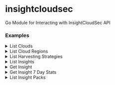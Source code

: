 # insightcloudsec
Go Module for Interacting with InsightCloudSec API

### Examples

<details><summary>List Clouds</summary>

```go
package main

import (
	"fmt"
	"os"

	"github.com/gstotts/insightcloudsec"
)

func main() {
	// Get a client
	c, err := insightcloudsec.NewClient()
	if err != nil {
		fmt.Println(err)
	}

	cs, err := c.List_Clouds()
	if err != nil {
		fmt.Println(err)
		os.Exit(1)
	}
	for _, c := range cs.Clouds {
		fmt.Printf("          Name: %s\n", c.Name)
		fmt.Printf("Resource Count: %d\n\n", c.ResourceCount)
	}
}
```
</details>
<details><summary>List Cloud Regions</summary>

```go
package main

import (
	"fmt"
	"os"

	"github.com/gstotts/insightcloudsec"
)

func main() {
	// Get a client
	c, err := insightcloudsec.NewClient()
	if err != nil {
		fmt.Println(err)
	}

	clouds, err := c.List_Clouds()
	if err != nil {
		fmt.Println(err)
		os.Exit(1)
	}
	for _, cloud := range clouds.Clouds {
		fmt.Printf("Name: %s\n", cloud.Name)
		regions, _ := c.List_Cloud_Regions(cloud)
		fmt.Println("Regions:")
		for _, region := range regions.Regions {
			fmt.Printf("- %s\n", region.Name)
		}
	}
}
```
</details>
<details><summary>List Harvesting Strategies</summary>

```go
package main

import (
	"fmt"
	"os"

	"github.com/gstotts/insightcloudsec"
)

func main() {
	// Get a client
	c, err := insightcloudsec.NewClient()
	if err != nil {
		fmt.Println(err)
	}

	hs, err := c.List_Harvesting_Strategies()
	if err != nil {
		fmt.Println(err)
		os.Exit(1)
	}
	for _, s := range hs.Strategies {
		fmt.Printf("Name: %s\n", s.Name)
	}
}
```
</details>
<details><summary>List Insights</summary>

```go
package main

import (
	"fmt"
	"os"

	"github.com/gstotts/insightcloudsec"
)

func main() {
	// Get a client
	c, err := insightcloudsec.NewClient()
	if err != nil {
		fmt.Println(err)
	}

	insights, err := c.List_Insights()
	if err != nil {
		fmt.Println(err)
		os.Exit(1)
	}
	for _, insight := range insights {
		fmt.Printf("       Name: %s\n", insight.Name)
		fmt.Printf("Description: %s\n\n", insight.Description)
	}
}
```
</details>
<details><summary>Get Insight</summary>

```go
package main

import (
	"fmt"

	"github.com/gstotts/insightcloudsec"
)

func main() {
	// Get a client
	c, err := insightcloudsec.NewClient()
	if err != nil {
		fmt.Println(err)
	}

	insightID := 2
	insightSource := "backoffice"

	details, err := c.Get_Insight(insightID, insightSource)
	if err != nil {
		fmt.Println(err)
	}
	fmt.Println(details.Name)
}	
```
</details>
<details><summary>Get Insight 7 Day Stats</summary>

```go
package main

import (
	"fmt"

	"github.com/gstotts/insightcloudsec"
)

func main() {
	// Get a client
	c, err := insightcloudsec.NewClient()
	if err != nil {
		fmt.Println(err)
	}

	insightID := 2
	insightSource := "backoffice"

	details, err := c.Get_Insight_7_Days(insightID, insightSource)
	if err != nil {
		fmt.Println(err)
	}
	for date, info := range details {
		fmt.Println(date, info)
	}
}	
```
</details>
<details><summary>List Insight Packs</summary>

```go
package main

import (
	"fmt"

	"github.com/gstotts/insightcloudsec"
)

func main() {
	// Get a client
	c, err := insightcloudsec.NewClient()
	if err != nil {
		fmt.Println(err)
	}

	packs, err := c.List_Packs()
	if err != nil {
		fmt.Println(err)
	}
	for _, pack := range packs {
		fmt.Println(pack.Name)
	}
}	
```
</details>

